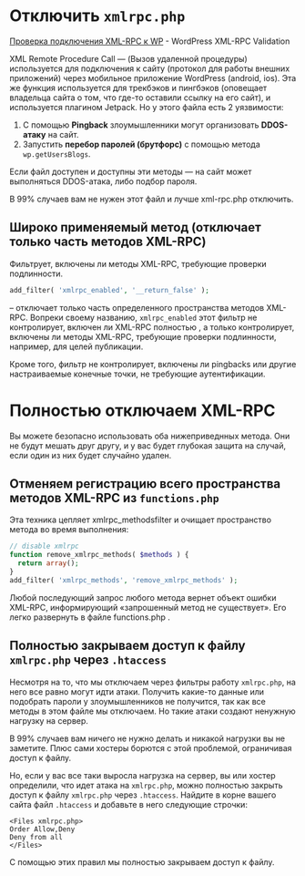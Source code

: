 # Отключить `xmlrpc.php`

[Проверка подключения XML-RPC к WP](http://xmlrpc.epizy.com/ ) - WordPress XML-RPC Validation


XML Remote Procedure Call — (Вызов удаленной процедуры) используется для подключения к сайту 
(протокол для работы внешних приложений) через мобильное приложение WordPress (android, ios). 
Эта же функция используется для трекбэков и пингбэков (оповещает владельца сайта о том, 
что где-то оставили ссылку на его сайт), и используется плагином Jetpack. Но у этого файла 
есть 2 уязвимости:

1. С помощью **Pingback** злоумышленники могут организовать **DDOS-атаку** на сайт.
2. Запустить **перебор паролей (брутфорс)** с помощью метода `wp.getUsersBlogs`.

Если файл доступен и доступны эти методы — на сайт может выполняться DDOS-атака, либо подбор пароля.

В 99% случаев вам не нужен этот файл и лучше xml-rpc.php отключить.


## Широко применяемый метод (отключает только часть методов XML-RPC)

Фильтрует, включены ли методы XML-RPC, требующие проверки подлинности.

```php
add_filter( 'xmlrpc_enabled', '__return_false' ); 
```
– отключает только часть определенного пространства методов XML-RPC. Вопреки своему названию, 
`xmlrpc_enabled` этот фильтр не контролирует, включен ли XML-RPC полностью , а только контролирует, 
включены ли методы XML-RPC, требующие проверки подлинности, например, для целей публикации.

Кроме того, фильтр не контролирует, включены ли pingbacks или другие настраиваемые конечные точки, 
не требующие аутентификации. 


# Полностью отключаем XML-RPC

Вы можете безопасно использовать оба нижеприведнных метода. Они не будут мешать друг другу, и у вас 
будет глубокая защита на случай, если один из них будет случайно удален. 


## Отменяем регистрацию всего пространства методов XML-RPC из `functions.php`

Эта техника цепляет xmlrpc_methodsfilter и очищает пространство метода во время выполнения:

```php
// disable xmlrpc
function remove_xmlrpc_methods( $methods ) {
  return array();
}
add_filter( 'xmlrpc_methods', 'remove_xmlrpc_methods' );
```

Любой последующий запрос любого метода вернет объект ошибки XML-RPC, информирующий «запрошенный 
метод не существует». Его легко развернуть в файле functions.php . 


## Полностью закрываем доступ к файлу `xmlrpc.php` через  `.htaccess`

Несмотря на то, что мы отключаем через фильтры работу `xmlrpc.php`, на него все равно 
могут идти атаки. Получить какие-то данные или подобрать пароли у злоумышленников не получится, 
так как все методы в этом файле мы отключаем. Но такие атаки создают ненужную нагрузку на сервер.

В 99% случаев вам ничего не нужно делать и никакой нагрузки вы не заметите. Плюс сами хостеры 
борются с этой проблемой, ограничивая доступ к файлу.

Но, если у вас все таки выросла нагрузка на сервер, вы или хостер определили, что идет атака 
на `xmlrpc.php`, можно полностью закрыть доступ к файлу `xmlrpc.php` через `.htaccess`. Найдите в корне 
вашего сайта файл `.htaccess` и добавьте в него следующие строчки:

 ```
<Files xmlrpc.php>
Order Allow,Deny
Deny from all
</Files>
``` 

С помощью этих правил мы полностью закрываем доступ к файлу.


